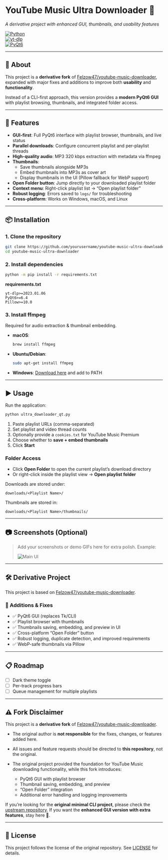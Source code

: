 # YouTube Music Ultra Downloader 🎵  
*A derivative project with enhanced GUI, thumbnails, and usability features*

[![Python](https://img.shields.io/badge/python-3.9+-blue.svg)](https://www.python.org/)  
[![yt-dlp](https://img.shields.io/badge/yt--dlp-latest-orange.svg)](https://github.com/yt-dlp/yt-dlp)  
[![PyQt6](https://img.shields.io/badge/PyQt6-GUI-green.svg)](https://pypi.org/project/PyQt6/)  

---

## 📖 About

This project is a **derivative fork** of [Felzow47/youtube-music-downloader](https://github.com/Felzow47/youtube-music-downloader), expanded with major fixes and additions to improve both **usability** and **functionality**.  

Instead of a CLI-first approach, this version provides a **modern PyQt6 GUI** with playlist browsing, thumbnails, and integrated folder access.  

---

## 🚀 Features

- **GUI-first**: Full PyQt6 interface with playlist browser, thumbnails, and live status  
- **Parallel downloads**: Configure concurrent playlist and per-playlist threads  
- **High-quality audio**: MP3 320 kbps extraction with metadata via ffmpeg  
- **Thumbnails**:  
  - Save thumbnails alongside MP3s  
  - Embed thumbnails into MP3s as cover art  
  - Display thumbnails in the UI (Pillow fallback for WebP support)  
- **Open Folder button**: Jump directly to your downloaded playlist folder  
- **Context menu**: Right-click playlist list → “Open playlist folder”  
- **Robust logging**: Errors saved to `logs/` for troubleshooting  
- **Cross-platform**: Works on Windows, macOS, and Linux  

---

## 📦 Installation

### 1. Clone the repository
```bash
git clone https://github.com/yourusername/youtube-music-ultra-downloader.git
cd youtube-music-ultra-downloader
````

### 2. Install dependencies

```bash
python -m pip install -r requirements.txt
```

**requirements.txt**

```
yt-dlp>=2023.01.06
PyQt6>=6.4
Pillow>=10.0
```

### 3. Install ffmpeg

Required for audio extraction & thumbnail embedding.

* **macOS**:

  ```bash
  brew install ffmpeg
  ```
* **Ubuntu/Debian**:

  ```bash
  sudo apt-get install ffmpeg
  ```
* **Windows**: [Download here](https://ffmpeg.org/download.html) and add to PATH

---

## ▶️ Usage

Run the application:

```bash
python ultra_downloader_qt.py
```

1. Paste playlist URLs (comma-separated)
2. Set playlist and video thread counts
3. Optionally provide a `cookies.txt` for YouTube Music Premium
4. Choose whether to **save + embed thumbnails**
5. Click **Start**

### Folder Access

* Click **Open Folder** to open the current playlist’s download directory
* Or right-click inside the playlist view → **Open playlist folder**

Downloads are stored under:

```
downloads/<Playlist Name>/
```

Thumbnails are stored in:

```
downloads/<Playlist Name>/thumbnails/
```

---

## 📷 Screenshots (Optional)

> Add your screenshots or demo GIFs here for extra polish.
> Example:
>
> ![Main UI](docs/screenshot_main.png)

---

## 🛠️ Derivative Project

This project is based on [Felzow47/youtube-music-downloader](https://github.com/Felzow47/youtube-music-downloader).

### 🔧 Additions & Fixes

* ✅ PyQt6 GUI (replaces Tk/CLI)
* ✅ Playlist browser with thumbnails
* ✅ Thumbnails saving, embedding, and preview in UI
* ✅ Cross-platform “Open Folder” button
* ✅ Robust logging, duplicate detection, and improved requirements
* ✅ WebP-safe thumbnails via Pillow

---

## 📋 Roadmap

* [ ] Dark theme toggle
* [ ] Per-track progress bars
* [ ] Queue management for multiple playlists

---

## ⚠️ Fork Disclaimer

This project is a **derivative fork** of [Felzow47/youtube-music-downloader](https://github.com/Felzow47/youtube-music-downloader).

* The original author is **not responsible** for the fixes, changes, or features added here.
* All issues and feature requests should be directed to **this repository**, not the original.
* The original project provided the foundation for YouTube Music downloading functionality, while this fork introduces:

  * PyQt6 GUI with playlist browser
  * Thumbnail saving, embedding, and preview
  * “Open Folder” integration
  * Additional error handling and logging improvements

If you’re looking for the **original minimal CLI project**, please check the [upstream repository](https://github.com/Felzow47/youtube-music-downloader).
If you want the **enhanced GUI version with extra features**, stay here 🚀.

---

## 📜 License

This project follows the license of the original repository.
See [LICENSE](LICENSE) for details.

```


